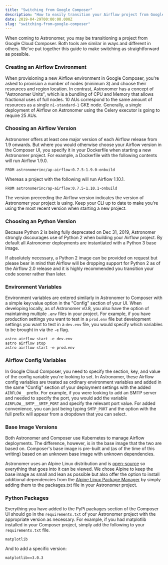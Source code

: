 ```yaml
---
title: "Switching from Google Composer"
description: "How to easily transition your Airflow project from Google Cloud Composer"
date: 2019-04-29T00:00:00.000Z
slug: "switching-from-google-composer"
---
```


When coming to Astronomer, you may be transitioning a project from Google Cloud Composer. Both tools are similar in ways and different in others. We've put together this guide to make switching as straightforward as possible.

### Creating an Airflow Environment
When provisioning a new Airflow environment in Google Composer, you're asked to provision a number of nodes (minimum 3) and choose their resources and region location. In contrast, Astronomer has a concept of "Astronomer Units", which is a bundling of CPU and Memory that allows fractional uses of full nodes. 10 AUs correspond to the same amount of resources as a single `n1-standard-1` GKE node. Generally, a single deployment of Airflow on Astronomer using the Celery executor is going to require 25 AUs.

### Choosing an Airflow Version
Astronomer offers at least one major version of each Airflow release from 1.9 onwards. But where you would otherwise choose your Airflow version in the Composer UI, you specify it in your Dockerfile when starting a new Astronomer project. For example, a Dockerfile with the following contents will run Airflow 1.9.0. 
```
FROM astronomerinc/ap-airflow:0.7.5-1.9.0-onbuild
```
Whereas a project with the following will run Airflow 1.10.1.
```
FROM astronomerinc/ap-airflow:0.7.5-1.10.1-onbuild
```
The version preceeding the Airflow version indicates the version of Astronomer your project is using. Keep your CLI up to date to make you're using the most recent version when starting a new project.

### Choosing an Python Version
Because Python 2 is being fully deprecated on Dec 31, 2019, Astronomer strongly discourages use of Python 2 when building your Airflow project. By default all Astronomer deployments are instantiated with a Python 3 base image.

If absolutely necessary, a Python 2 image can be provided on request but please bear in mind that Airflow will be dropping support for Python 2 as of the Airflow 2.0 release and it is highly recommended you transition your code sooner rather than later.

### Environment Variables
Environment variables are entered similarly in Astronomer to Composer with a simple key:value option in the "Config" section of your UI. When developing locally, as of Astronomer v0.8, you also have the option of maintaining multiple `.env` files in your project. For example, if you have production settings you want to test in a `prod.env` file but development settings you want to test in a `dev.env` file, you would specify which variables to be brought in via the `-e` flag.
```
astro airflow start -e dev.env
astro airflow stop
astro airflow start -e prod.env
```

### Airflow Config Variables
In Google Cloud Composer, you need to specify the section, key, and value of the config variable you're looking to set. In Astronomer, these Airflow config variables are treated as ordinary environment variables and added in the same "Config" section of your deployment settings with the added `AIRFLOW__` prefix. For example, if you were looking to add an SMTP server and needed to specify the port, you would add the variable `AIRFLOW__SMTP__SMTP_PORT` and specify the relevant port value. For added convenience, you can just being typing `SMTP_PORT` and the option with the full prefix will appear from a dropdown that you can select.

### Base Image Versions
Both Astronomer and Composer use Kubernetes to manage Airflow deployments. The difference, however, is in the base image that the two are based on. Composer's base image is pre-built and (as of the time of this writing) based on an unknown base image with unknown dependencies.

Astronomer uses an Alpine Linux distribution and is [open-source](https://github.com/astronomer/astronomer/) so everything that goes into it can be viewed. We chose Alpine to keep the base image as small and lean as possible but also offer the option to install additional dependencies from the [Alpine Linux Package Manager](https://pkgs.alpinelinux.org/packages) by simply adding them to the packages.txt file in your Astronomer project.

### Python Packages
Everything you have added to the PyPi packages section of the Composer UI should go in the `requirements.txt` of your Astronomer project with the appropriate version as necessary. For example, if you had matplotlib installed in your Composer project, simply add the following to your `requirements.txt` file.
```
matplotlib
```
And to add a specific version:
```
matplotlib==3.0.3
```